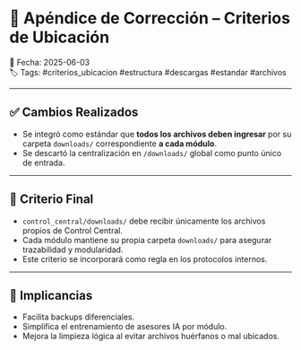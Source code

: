 # 📎 Apéndice de Corrección – Criterios de Ubicación
📅 Fecha: 2025-06-03  
🏷️ Tags: #criterios_ubicacion #estructura #descargas #estandar #archivos  

---

## ✅ Cambios Realizados

- Se integró como estándar que **todos los archivos deben ingresar** por su carpeta `downloads/` correspondiente **a cada módulo**.
- Se descartó la centralización en `/downloads/` global como punto único de entrada.

---

## 📌 Criterio Final

- `control_central/downloads/` debe recibir únicamente los archivos propios de Control Central.
- Cada módulo mantiene su propia carpeta `downloads/` para asegurar trazabilidad y modularidad.
- Este criterio se incorporará como regla en los protocolos internos.

---

## 🧠 Implicancias

- Facilita backups diferenciales.
- Simplifica el entrenamiento de asesores IA por módulo.
- Mejora la limpieza lógica al evitar archivos huérfanos o mal ubicados.
